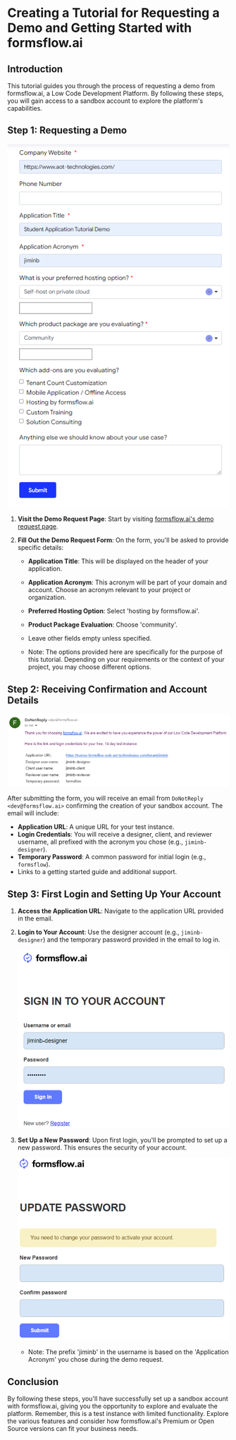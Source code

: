 # Creating a Tutorial for Requesting a Demo and Getting Started with formsflow.ai

## Introduction

This tutorial guides you through the process of requesting a demo from formsflow.ai, a Low Code Development Platform. By following these steps, you will gain access to a sandbox account to explore the platform's capabilities.

## Step 1: Requesting a Demo

![](https://github.com/jimin-aot/student-application-form-tutorial/blob/main/01-formsflow-demo-setup-guide/images/demo-request-form.png?raw=true)

1. **Visit the Demo Request Page**: Start by visiting [formsflow.ai's demo request page](https://formsflow.ai/try-it-now/).

2. **Fill Out the Demo Request Form**: On the form, you'll be asked to provide specific details:

   - **Application Title**: This will be displayed on the header of your application.
   - **Application Acronym**: This acronym will be part of your domain and account. Choose an acronym relevant to your project or organization.
   - **Preferred Hosting Option**: Select 'hosting by formsflow.ai'.
   - **Product Package Evaluation**: Choose 'community'.
   - Leave other fields empty unless specified.

   - Note: The options provided here are specifically for the purpose of this tutorial. Depending on your requirements or the context of your project, you may choose different options.

## Step 2: Receiving Confirmation and Account Details

![](https://github.com/jimin-aot/student-application-form-tutorial/blob/main/01-formsflow-demo-setup-guide/images/email-approval.png?raw=true)

After submitting the form, you will receive an email from `DoNotReply <dev@formsflow.ai>` confirming the creation of your sandbox account. The email will include:

- **Application URL**: A unique URL for your test instance.
- **Login Credentials**: You will receive a designer, client, and reviewer username, all prefixed with the acronym you chose (e.g., `jiminb-designer`).
- **Temporary Password**: A common password for initial login (e.g., `formsflow`).
- Links to a getting started guide and additional support.

## Step 3: First Login and Setting Up Your Account

1. **Access the Application URL**: Navigate to the application URL provided in the email.

2. **Login to Your Account**: Use the designer account (e.g., `jiminb-designer`) and the temporary password provided in the email to log in.

   ![](https://github.com/jimin-aot/student-application-form-tutorial/blob/main/01-formsflow-demo-setup-guide/images/first-sign-in.png?raw=true)

3. **Set Up a New Password**: Upon first login, you'll be prompted to set up a new password. This ensures the security of your account.

   ![](https://github.com/jimin-aot/student-application-form-tutorial/blob/main/01-formsflow-demo-setup-guide/images/update-password.png?raw=true)

   - Note: The prefix 'jiminb' in the username is based on the 'Application Acronym' you chose during the demo request.

## Conclusion

By following these steps, you'll have successfully set up a sandbox account with formsflow.ai, giving you the opportunity to explore and evaluate the platform. Remember, this is a test instance with limited functionality. Explore the various features and consider how formsflow.ai's Premium or Open Source versions can fit your business needs.
